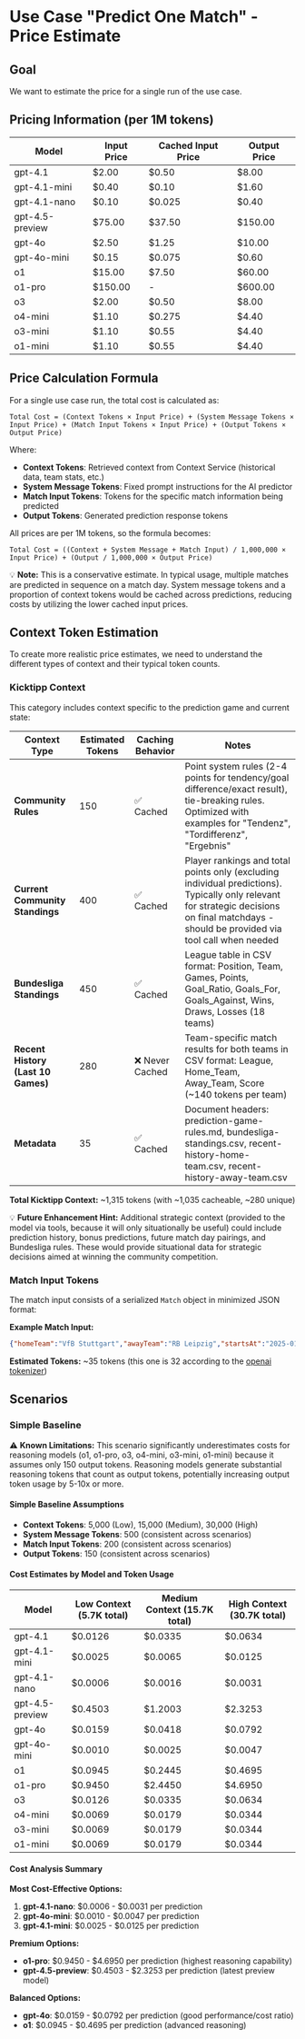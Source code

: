 # Use Case "Predict One Match" - Price Estimate

## Goal

We want to estimate the price for a single run of the use case.

## Pricing Information (per 1M tokens)

| Model | Input Price | Cached Input Price | Output Price |
|-------|-------------|-------------------|--------------|
| gpt-4.1 | $2.00 | $0.50 | $8.00 |
| gpt-4.1-mini | $0.40 | $0.10 | $1.60 |
| gpt-4.1-nano | $0.10 | $0.025 | $0.40 |
| gpt-4.5-preview | $75.00 | $37.50 | $150.00 |
| gpt-4o | $2.50 | $1.25 | $10.00 |
| gpt-4o-mini | $0.15 | $0.075 | $0.60 |
| o1 | $15.00 | $7.50 | $60.00 |
| o1-pro | $150.00 | - | $600.00 |
| o3 | $2.00 | $0.50 | $8.00 |
| o4-mini | $1.10 | $0.275 | $4.40 |
| o3-mini | $1.10 | $0.55 | $4.40 |
| o1-mini | $1.10 | $0.55 | $4.40 |

## Price Calculation Formula

For a single use case run, the total cost is calculated as:

```text
Total Cost = (Context Tokens × Input Price) + (System Message Tokens × Input Price) + (Match Input Tokens × Input Price) + (Output Tokens × Output Price)
```

Where:

- **Context Tokens**: Retrieved context from Context Service (historical data, team stats, etc.)
- **System Message Tokens**: Fixed prompt instructions for the AI predictor
- **Match Input Tokens**: Tokens for the specific match information being predicted
- **Output Tokens**: Generated prediction response tokens

All prices are per 1M tokens, so the formula becomes:

```text
Total Cost = ((Context + System Message + Match Input) / 1,000,000 × Input Price) + (Output / 1,000,000 × Output Price)
```

💡 **Note:** This is a conservative estimate. In typical usage, multiple matches are predicted in sequence on a match day. System message tokens and a proportion of context tokens would be cached across predictions, reducing costs by utilizing the lower cached input prices.

## Context Token Estimation

To create more realistic price estimates, we need to understand the different types of context and their typical token counts.

### Kicktipp Context

This category includes context specific to the prediction game and current state:

| Context Type | Estimated Tokens | Caching Behavior | Notes |
|--------------|------------------|------------------|-------|
| **Community Rules** | 150 | ✅ Cached | Point system rules (2-4 points for tendency/goal difference/exact result), tie-breaking rules. Optimized with examples for "Tendenz", "Tordifferenz", "Ergebnis" |
| **Current Community Standings** | 400 | ✅ Cached | Player rankings and total points only (excluding individual predictions). Typically only relevant for strategic decisions on final matchdays - should be provided via tool call when needed |
| **Bundesliga Standings** | 450 | ✅ Cached | League table in CSV format: Position, Team, Games, Points, Goal_Ratio, Goals_For, Goals_Against, Wins, Draws, Losses (18 teams) |
| **Recent History (Last 10 Games)** | 280 | ❌ Never Cached | Team-specific match results for both teams in CSV format: League, Home_Team, Away_Team, Score (~140 tokens per team) |
| **Metadata** | 35 | ✅ Cached | Document headers: prediction-game-rules.md, bundesliga-standings.csv, recent-history-home-team.csv, recent-history-away-team.csv |

**Total Kicktipp Context:** ~1,315 tokens (with ~1,035 cacheable, ~280 unique)

💡 **Future Enhancement Hint:** Additional strategic context (provided to the model via tools, because it will only situationally be useful) could include prediction history, bonus predictions, future match day pairings, and Bundesliga rules. These would provide situational data for strategic decisions aimed at winning the community competition.

### Match Input Tokens

The match input consists of a serialized `Match` object in minimized JSON format:

**Example Match Input:**

```json
{"homeTeam":"VfB Stuttgart","awayTeam":"RB Leipzig","startsAt":"2025-01-18T15:30:00Z"}
```

**Estimated Tokens:** ~35 tokens (this one is 32 according to the [openai tokenizer](https://platform.openai.com/tokenizer))

## Scenarios

### Simple Baseline

⚠️ **Known Limitations:** This scenario significantly underestimates costs for reasoning models (o1, o1-pro, o3, o4-mini, o3-mini, o1-mini) because it assumes only 150 output tokens. Reasoning models generate substantial reasoning tokens that count as output tokens, potentially increasing output token usage by 5-10x or more.

#### Simple Baseline Assumptions

- **Context Tokens**: 5,000 (Low), 15,000 (Medium), 30,000 (High)
- **System Message Tokens**: 500 (consistent across scenarios)
- **Match Input Tokens**: 200 (consistent across scenarios)
- **Output Tokens**: 150 (consistent across scenarios)

#### Cost Estimates by Model and Token Usage

| Model | Low Context (5.7K total) | Medium Context (15.7K total) | High Context (30.7K total) |
|-------|---------------------------|-------------------------------|----------------------------|
| gpt-4.1 | $0.0126 | $0.0335 | $0.0634 |
| gpt-4.1-mini | $0.0025 | $0.0065 | $0.0125 |
| gpt-4.1-nano | $0.0006 | $0.0016 | $0.0031 |
| gpt-4.5-preview | $0.4503 | $1.2003 | $2.3253 |
| gpt-4o | $0.0159 | $0.0418 | $0.0792 |
| gpt-4o-mini | $0.0010 | $0.0025 | $0.0047 |
| o1 | $0.0945 | $0.2445 | $0.4695 |
| o1-pro | $0.9450 | $2.4450 | $4.6950 |
| o3 | $0.0126 | $0.0335 | $0.0634 |
| o4-mini | $0.0069 | $0.0179 | $0.0344 |
| o3-mini | $0.0069 | $0.0179 | $0.0344 |
| o1-mini | $0.0069 | $0.0179 | $0.0344 |

#### Cost Analysis Summary

**Most Cost-Effective Options:**

1. **gpt-4.1-nano**: $0.0006 - $0.0031 per prediction
2. **gpt-4o-mini**: $0.0010 - $0.0047 per prediction
3. **gpt-4.1-mini**: $0.0025 - $0.0125 per prediction

**Premium Options:**

- **o1-pro**: $0.9450 - $4.6950 per prediction (highest reasoning capability)
- **gpt-4.5-preview**: $0.4503 - $2.3253 per prediction (latest preview model)

**Balanced Options:**

- **gpt-4o**: $0.0159 - $0.0792 per prediction (good performance/cost ratio)
- **o1**: $0.0945 - $0.4695 per prediction (advanced reasoning)

